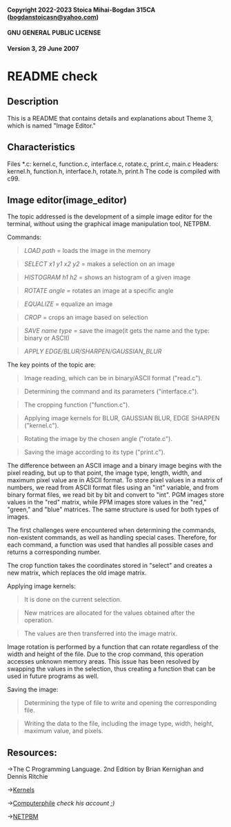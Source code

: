#### Copyright 2022-2023 Stoica Mihai-Bogdan 315CA (bogdanstoicasn@yahoo.com)
#### GNU GENERAL PUBLIC LICENSE 
#### Version 3, 29 June 2007
# README check

## Description

This is a README that contains details and explanations about Theme 3, which is named "Image Editor."

## Characteristics

Files *.c: kernel.c, function.c, interface.c, rotate.c, print.c, main.c
Headers: kernel.h, function.h, interface.h, rotate.h, print.h
The code is compiled with c99.

## Image editor(image_editor)

The topic addressed is the development of a simple image editor for the terminal,
without using the graphical image manipulation tool, NETPBM.

Commands:
> *LOAD path* = loads the image in the memory

> *SELECT x1 y1 x2 y2* = makes a selection on an image

> *HISTOGRAM h1 h2* = shows an histogram of a given image

> *ROTATE angle* = rotates an image at a specific angle

> *EQUALIZE* = equalize an image

> *CROP* = crops an image based on selection

> *SAVE name type* = save the image(it gets the name and the type: binary or ASCII) 

> *APPLY EDGE/BLUR/SHARPEN/GAUSSIAN_BLUR*

The key points of the topic are:

> Image reading, which can be in binary/ASCII format ("read.c").

> Determining the command and its parameters ("interface.c").

> The cropping function ("function.c").

> Applying image kernels for BLUR, GAUSSIAN BLUR, EDGE SHARPEN ("kernel.c").

> Rotating the image by the chosen angle ("rotate.c").

> Saving the image according to its type ("print.c").

The difference between an ASCII image and a binary image begins with the pixel reading,
but up to that point, the image type, length, width, and maximum pixel value are in ASCII format.
To store pixel values in a matrix of numbers, we read from ASCII format files using an "int" variable,
and from binary format files, we read bit by bit and convert to "int".
PGM images store values in the "red" matrix, while PPM images store values in the "red," "green," and "blue" matrices.
The same structure is used for both types of images.

The first challenges were encountered when determining the commands, non-existent commands, as well as handling special cases.
Therefore, for each command, a function was used that handles all possible cases and returns a corresponding number.

The crop function takes the coordinates stored in "select" and creates a new matrix, which replaces the old image matrix.


Applying image kernels:

> It is done on the current selection.

> New matrices are allocated for the values obtained after the operation.

> The values are then transferred into the image matrix.

Image rotation is performed by a function that can rotate regardless of the width and height of the file.
Due to the crop command, this operation accesses unknown memory areas.
This issue has been resolved by swapping the values in the selection, thus creating a function that can be used in future programs as well.

Saving the image:

> Determining the type of file to write and opening the corresponding file.

> Writing the data to the file, including the image type, width, height, maximum value, and pixels.
	


## Resources:

->The C Programming Language. 2nd Edition
	by Brian Kernighan and Dennis Ritchie
	
->[Kernels](https://youtube.com/playlist?list=PLzH6n4zXuckoRdljSlM2k35BufTYXNNeF)

->[Computerphile](https://youtube.com/@Computerphile)
	*check his account ;)*
	
->[NETPBM](https://netpbm.sourceforge.net/)






